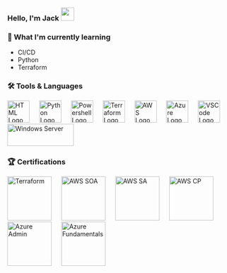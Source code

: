 ### Hello, I'm Jack <img src="https://raw.githubusercontent.com/MartinHeinz/MartinHeinz/master/wave.gif" width="30px">

### 🧠 What I'm currently learning
- CI/CD
- Python
- Terraform

### 🛠️ Tools & Languages
<p>
  <img src="https://www.svgrepo.com/show/303205/html-5-logo.svg" alt="HTML Logo" width="50" height="50"/> &emsp;
  <img src="https://cdn.worldvectorlogo.com/logos/python-5.svg" alt="Python Logo" width="50" height="50"/> &emsp; 
  <img src="https://upload.wikimedia.org/wikipedia/commons/2/2f/PowerShell_5.0_icon.png" alt="Powershell Logo" width="50" height="50"/> &emsp;
  <img src="https://www.vectorlogo.zone/logos/terraformio/terraformio-icon.svg" alt="Terraform Logo" width="50" height="50"/> &emsp;
  <img src="https://cdn.worldvectorlogo.com/logos/aws-2.svg" alt="AWS Logo" width="50" height="50"/> &emsp;
  <img src="https://cdn.worldvectorlogo.com/logos/azure-1.svg" alt="Azure Logo" width="50" height="50"/> &emsp;
  <img src="https://cdn.worldvectorlogo.com/logos/visual-studio-code-1.svg" alt="VSCode Logo" width="50" height="50"/> &emsp;
  <!-- <img src="https://www.vectorlogo.zone/logos/github/github-tile.svg" alt="Github Logo" width="50" height="50"/> &emsp; -->
  <img src="https://cdn.worldvectorlogo.com/logos/windows-server.svg" alt="Windows Server" width="150" height="50"/> &emsp;
</p>


### 🏆 Certifications
<img src="https://images.credly.com/size/340x340/images/99289602-861e-4929-8277-773e63a2fa6f/image.png" alt="Terraform" width="100" height="100"/> &emsp;
<img src="https://images.credly.com/size/340x340/images/bf588058-87cc-4cbd-94b0-ef0385fb4371/AWS-SysOpAdmin-Associate-2020.png" alt="AWS SOA" width="100" height="100"/> &emsp;
<img src="https://images.credly.com/size/340x340/images/4bc21d8b-4afe-4fbd-9a90-a9de8bf7b240/AWS-SolArchitect-Associate-2020.png" alt="AWS SA" width="100" height="100"/> &emsp;
<img src="https://images.credly.com/size/340x340/images/68468004-5a85-4f3b-bc58-590773979486/AWS-CloudPractitioner-2020.png" alt="AWS CP" width="100" height="100"/> &emsp;
<img src="https://images.credly.com/size/340x340/images/336eebfc-0ac3-4553-9a67-b402f491f185/azure-administrator-associate-600x600.png" alt="Azure Admin" width="100" height="100"/> &emsp;
<img src="https://images.credly.com/size/340x340/images/be8fcaeb-c769-4858-b567-ffaaa73ce8cf/image.png" alt="Azure Fundamentals" width="100" height="100"/> &emsp;

<!-- ### 👨🏼‍💻 Currently Working On
🍕 [CloudPizza](https://github.com/juddlestone/cloudpizza) - Building the infrastructure for fictional pizza startup.
